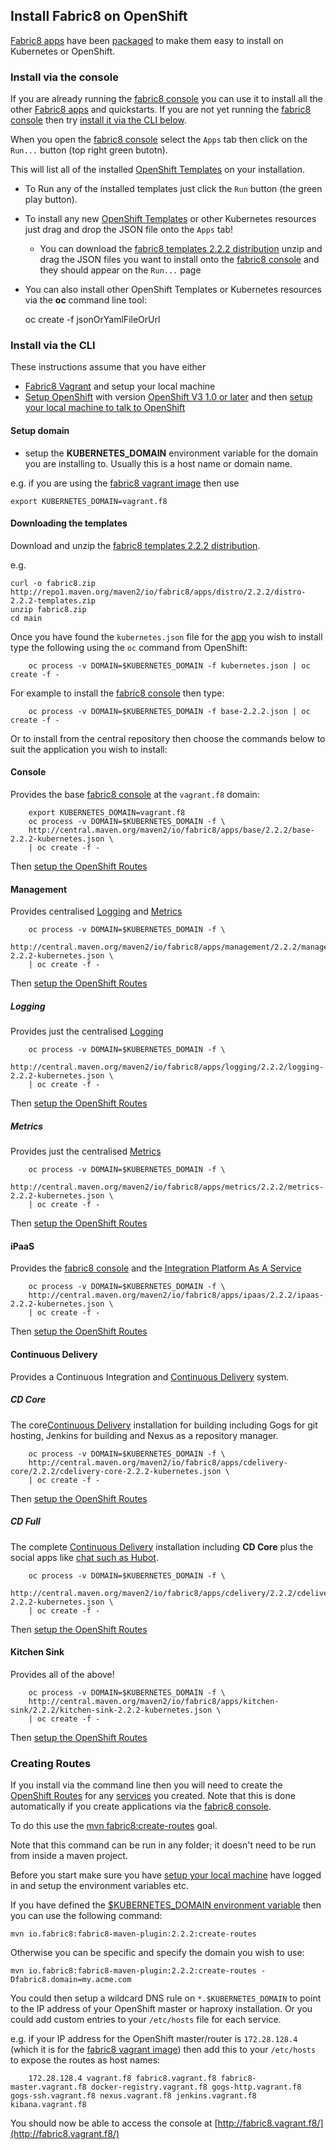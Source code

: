 ## Install Fabric8 on OpenShift

[Fabric8 apps](fabric8Apps.html) have been [packaged](http://repo1.maven.org/maven2/io/fabric8/apps/distro/2.2.2/distro-2.2.2-templates.zip) to make them easy to install on Kubernetes or OpenShift.

### Install via the console

If you are already running the [fabric8 console](http://fabric8.io/guide/console.html) you can use it to install all the other [Fabric8 apps](fabric8Apps.html) and quickstarts. If you are not yet running the [fabric8 console](http://fabric8.io/guide/console.html) then try [install it via the CLI below](#console).

When you open the [fabric8 console](http://fabric8.io/guide/console.html) select the `Apps` tab then click on the `Run...` button (top right green butotn). 

This will list all of the installed [OpenShift Templates](http://docs.openshift.org/latest/dev_guide/templates.html) on your installation.

* To Run any of the installed templates just click the `Run` button (the green play button).
* To install any new [OpenShift Templates](http://docs.openshift.org/latest/dev_guide/templates.html) or other Kubernetes resources just drag and drop the JSON file onto the `Apps` tab! 
  * You can download the [fabric8 templates 2.2.2 distribution](http://repo1.maven.org/maven2/io/fabric8/apps/distro/2.2.2/distro-2.2.2-templates.zip) unzip and drag the JSON files you want to install onto the [fabric8 console](http://fabric8.io/guide/console.html) and they should appear on the `Run...` page  
* You can also install other OpenShift Templates or Kubernetes resources via the **oc** command line tool:

    oc create -f jsonOrYamlFileOrUrl

### Install via the CLI

These instructions assume that you have either
 
* [Fabric8 Vagrant](getStartedVagrant.md) and setup your local machine
* [Setup OpenShift](setupOpenShift.html) with version [OpenShift V3 1.0 or later](http://www.openshift.org/) and then [setup your local machine to talk to OpenShift](setupLocalHost.html) 

#### Setup domain

* setup the **KUBERNETES_DOMAIN** environment variable for the domain you are installing to. Usually this is a host name or domain name.

e.g. if you are using the [fabric8 vagrant image](getStartedVagrant.html) then use

```
export KUBERNETES_DOMAIN=vagrant.f8
```

#### Downloading the templates

Download and unzip the [fabric8 templates 2.2.2 distribution](http://repo1.maven.org/maven2/io/fabric8/apps/distro/2.2.2/distro-2.2.2-templates.zip).

e.g.

```
curl -o fabric8.zip http://repo1.maven.org/maven2/io/fabric8/apps/distro/2.2.2/distro-2.2.2-templates.zip
unzip fabric8.zip
cd main
```

Once you have found the `kubernetes.json` file for the [app](fabric8Apps.html) you wish to install type the following using the `oc` command from OpenShift:
 
		oc process -v DOMAIN=$KUBERNETES_DOMAIN -f kubernetes.json | oc create -f -

For example to install the [fabric8 console](console.html) then type:

		oc process -v DOMAIN=$KUBERNETES_DOMAIN -f base-2.2.2.json | oc create -f -

Or to install from the central repository then choose the commands below to suit the application you wish to install:


#### Console

Provides the base [fabric8 console](console.html) at the `vagrant.f8` domain:

		export KUBERNETES_DOMAIN=vagrant.f8
		oc process -v DOMAIN=$KUBERNETES_DOMAIN -f \
		http://central.maven.org/maven2/io/fabric8/apps/base/2.2.2/base-2.2.2-kubernetes.json \
		| oc create -f -

Then [setup the OpenShift Routes](#creating-routes)

#### Management

Provides centralised [Logging](logging.html) and [Metrics](metrics.html)

		oc process -v DOMAIN=$KUBERNETES_DOMAIN -f \
		http://central.maven.org/maven2/io/fabric8/apps/management/2.2.2/management-2.2.2-kubernetes.json \
		| oc create -f -

Then [setup the OpenShift Routes](#creating-routes)

##### Logging

Provides just the centralised [Logging](logging.html)

		oc process -v DOMAIN=$KUBERNETES_DOMAIN -f \
		http://central.maven.org/maven2/io/fabric8/apps/logging/2.2.2/logging-2.2.2-kubernetes.json \
		| oc create -f -

Then [setup the OpenShift Routes](#creating-routes)

##### Metrics

Provides just the centralised [Metrics](metrics.html)

		oc process -v DOMAIN=$KUBERNETES_DOMAIN -f \
		http://central.maven.org/maven2/io/fabric8/apps/metrics/2.2.2/metrics-2.2.2-kubernetes.json \
		| oc create -f -

Then [setup the OpenShift Routes](#creating-routes)

#### iPaaS

Provides the [fabric8 console](console.html) and the [Integration Platform As A Service](ipaas.html)

		oc process -v DOMAIN=$KUBERNETES_DOMAIN -f \
		http://central.maven.org/maven2/io/fabric8/apps/ipaas/2.2.2/ipaas-2.2.2-kubernetes.json \
		| oc create -f -

Then [setup the OpenShift Routes](#creating-routes)

#### Continuous Delivery

Provides a Continuous Integration and [Continuous Delivery](cdelivery.html) system.

##### CD Core

The core[Continuous Delivery](cdelivery.html) installation for building including Gogs for git hosting, Jenkins for building and Nexus as a repository manager.

		oc process -v DOMAIN=$KUBERNETES_DOMAIN -f \
		http://central.maven.org/maven2/io/fabric8/apps/cdelivery-core/2.2.2/cdelivery-core-2.2.2-kubernetes.json \
		| oc create -f -
 
Then [setup the OpenShift Routes](#creating-routes)

##### CD Full

The complete [Continuous Delivery](cdelivery.html) installation including **CD Core** plus the social apps like [chat such as Hubot](chat.html).

		oc process -v DOMAIN=$KUBERNETES_DOMAIN -f \
		http://central.maven.org/maven2/io/fabric8/apps/cdelivery/2.2.2/cdelivery-2.2.2-kubernetes.json \
		| oc create -f -
 
Then [setup the OpenShift Routes](#creating-routes)

#### Kitchen Sink

Provides all of the above!

		oc process -v DOMAIN=$KUBERNETES_DOMAIN -f \
		http://central.maven.org/maven2/io/fabric8/apps/kitchen-sink/2.2.2/kitchen-sink-2.2.2-kubernetes.json \
		| oc create -f -

Then [setup the OpenShift Routes](#creating-routes)

### Creating Routes

If you install via the command line then you will need to create the [OpenShift Routes](http://docs.openshift.org/latest/admin_guide/router.html) for any [services](services.html) you created. Note that this is done automatically if you create applications via the [fabric8 console](console.html).

To do this use the [mvn fabric8:create-routes](mavenFabric8CreateRoutes.html) goal. 

Note that this command can be run in any folder; it doesn't need to be run from inside a maven project.

Before you start make sure you have [setup your local machine](setupLocalHost.html) have logged in and setup the environment variables etc.

If you have defined the [$KUBERNETES_DOMAIN environment variable](#setup-domain) then you can use the following command:

    mvn io.fabric8:fabric8-maven-plugin:2.2.2:create-routes

Otherwise you can be specific and specify the domain you wish to use:

    mvn io.fabric8:fabric8-maven-plugin:2.2.2:create-routes -Dfabric8.domain=my.acme.com

You could then setup a wildcard DNS rule on `*.$KUBERNETES_DOMAIN` to point to the IP address of your OpenShift master or haproxy installation. Or you could add custom entries to your `/etc/hosts` file for each service.
                                                                                                         
e.g. if your IP address for the OpenShift master/router is `172.28.128.4` (which it is for the [fabric8 vagrant image](getStartedVagrant.html)) then add this to your `/etc/hosts` to expose the routes as host names:

		172.28.128.4 vagrant.f8 fabric8.vagrant.f8 fabric8-master.vagrant.f8 docker-registry.vagrant.f8 gogs-http.vagrant.f8 gogs-ssh.vagrant.f8 nexus.vagrant.f8 jenkins.vagrant.f8 kibana.vagrant.f8

You should now be able to access the console at [http://fabric8.vagrant.f8/](http://fabric8.vagrant.f8/)
